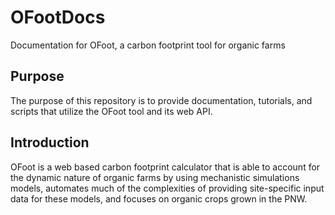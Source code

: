 # OFootDocs
Documentation for OFoot, a carbon footprint tool for organic farms

## Purpose
The purpose of this repository is to provide documentation, tutorials, and scripts that utilize the OFoot tool and its web API.

## Introduction
OFoot is a web based carbon footprint calculator that is able to account for the dynamic nature of organic farms by using mechanistic simulations models, automates much of the complexities of providing site-specific input data for these models, and focuses on organic crops grown in the PNW.
